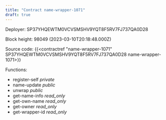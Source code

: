 ```yaml
---
title: "Contract name-wrapper-1071"
draft: true
---
```

Deployer: SP37YHQEWTM0VCVSMSHV9YQT8F5RV7FJ737QA0D28


 



Block height: 98049 (2023-03-10T20:18:48.000Z)

Source code: {{<contractref "name-wrapper-1071" SP37YHQEWTM0VCVSMSHV9YQT8F5RV7FJ737QA0D28 name-wrapper-1071>}}

Functions:

* register-self _private_
* name-update _public_
* unwrap _public_
* get-name-info _read_only_
* get-own-name _read_only_
* get-owner _read_only_
* get-wrapper-id _read_only_
